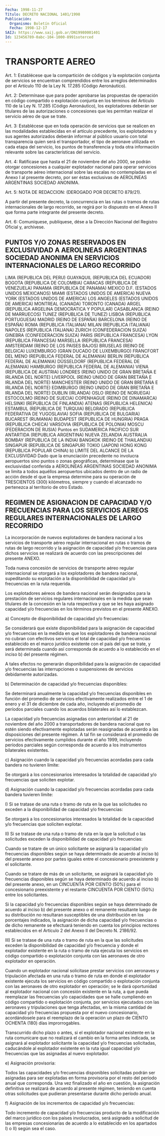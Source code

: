 ```yaml
---
Fecha: 1998-11-27
Título: DECRETO NACIONAL 1401/1998
Publicación:
  Organismo: Boletín Oficial
  Fecha: 1998-12-17
SAIJ: https://www.saij.gob.ar/DN19980001401
Id: 123456789-0abc-104-1000-8991soterced
---
```

# TRANSPORTE AEREO

<a id="1"></a>
Art. 1: Establécese que la compartición de códigos y la explotación conjunta de servicios se encuentran comprendidos entre los arreglos determinados por el Artículo 110 de la Ley N. 17.285 (Código Aeronáutico).

<a id="2"></a>
Art. 2: Determínase que para poder aprobarse las propuestas de operación en código compartido o explotación conjunta en los términos del Artículo 110 de la Ley N. 17.285 (Código Aeronáutico), los explotadores deberán ser titulares de las autorizaciones o concesiones que les permitan realizar el servicio aéreo de que se trate.

<a id="3"></a>
Art. 3: Establécese que en toda operación de servicios que se realicen en las modalidades establecidas en el artículo precedente, los explotadores y sus agentes autorizados deberán informar al público usuario con total transparencia quien será el transportador, el tipo de aeronave utilizada en cada etapa del servicio, los puntos de transferencia y toda otra información relevante sobre las características del servicio.

<a id="4"></a>
Art. 4: Ratifícase que hasta el 21 de noviembre del año 2000, se podrán otorgar concesiones a cualquier explotador nacional para operar servicios de transporte aéreo internacional sobre las escalas no contempladas en el Anexo I al presente decreto, por ser éstas exclusivas de AEROLINEAS ARGENTINAS SOCIEDAD ANONIMA.

<a id="5"></a>
Art. 5: NOTA DE REDACCION: (DEROGADO POR DECRETO 879/21).

A partir del presente decreto, la concurrencia en las rutas o tramos de rutas internacionales de largo recorrido, se regirá por lo dispuesto en el Anexo II que forma parte integrante del presente decreto.

<a id="6"></a>
Art. 6: Comuníquese, publíquese, dése a la Dirección Nacional del Registro Oficial y, archívese.

## PUNTOS Y/O ZONAS RESERVADOS EN EXCLUSIVIDAD A AEROLINEAS ARGENTINAS SOCIEDAD ANONIMA EN SERVICIOS INTERNACIONALES DE LARGO RECORRIDO

<a id="1"></a>
LIMA (REPUBLICA DEL PERU) GUAYAQUIL (REPUBLICA DEL ECUADOR)  BOGOTA (REPUBLICA DE COLOMBIA) CARACAS (REPUBLICA DE VENEZUELA) PANAMA (REPUBLICA DE PANAMA) MEXICO D.F. (ESTADOS UNIDOS MEXICANOS) MIAMI (ESTADOS UNIDOS DE AMERICA) NUEVA YORK (ESTADOS UNIDOS DE AMERICA) LOS ANGELES (ESTADOS UNIDOS DE AMERICA) MONTREAL (CANADA) TORONTO (CANADA) ARGEL (REPUBLICA ARGELINA DEMOCRATICA Y POPULAR) CASABLANCA (REINO DE MARRUECOS) TUNEZ (REPUBLICA DE TUNEZ) LISBOA (REPUBLICA PORTUGUESA) MADRID (REINO DE ESPAÑA) BARCELONA (REINO DE ESPAÑA) ROMA (REPUBLICA ITALIANA) MILAN (REPUBLICA ITALIANA) NAPOLES (REPUBLICA ITALIANA) ZURICH (CONFEDERACION SUIZA) GINEBRA (CONFEDERACION SUIZA) PARIS (REPUBLICA FRANCESA) LYON (REPUBLICA FRANCESA) MARSELLA (REPUBLICA FRANCESA) AMSTERDAM (REINO DE LOS PAISES BAJOS) BRUSELAS (REINO DE BELGICA) LUXEMBURGO (GRAN DUCADO DE LUXEMBURGO) FRANCFORT DEL MENO (REPUBLICA FEDERAL DE ALEMANIA) BERLIN (REPUBLICA FEDERAL DE ALEMANIA) DÜSSELDORF (REPUBLICA FEDERAL DE ALEMANIA) HAMBURGO (REPUBLICA FEDERAL DE ALEMANIA) VIENA (REPUBLICA DE AUSTRIA) LONDRES (REINO UNIDO DE GRAN BRETAÑA E IRLANDA DEL NORTE) LIVERPOOL (REINO UNIDO DE GRAN BRETAÑA E IRLANDA DEL NORTE) MANCHESTER (REINO UNIDO DE GRAN BRETAÑA E IRLANDA DEL NORTE) EDIMBURGO (REINO UNIDO DE GRAN BRETAÑA E IRLANDA DEL NORTE) DUBLIN (IRLANDA) OSLO (REINO DE NORUEGA) ESTOCOLMO (REINO DE SUECIA) COPENHAGUE (REINO DE DINAMARCA) HELSINKI (REPUBLICA DE FINLANDIA) ATENAS (REPUBLICA HELENICA) ESTAMBUL (REPUBLICA DE TURQUIA) BELGRADO (REPUBLICA FEDERATIVA DE YUGOSLAVIA) SOFIA (REPUBLICA DE BULGARIA) BUCAREST (RUMANIA) BUDAPEST (REPUBLICA DE HUNGRIA) PRAGA (REPUBLICA CHECA) VARSOVIA (REPUBLICA DE POLONIA) MOSCU (FEDERACION DE RUSIA) Puntos en SUDAMERICA PACIFICO SUR ANTARTIDA (REPUBLICA ARGENTINA) NUEVA ZELANDIA AUSTRALIA BOMBAY (REPUBLICA DE LA INDIA) BANGKOK (REINO DE THAILANDIA) SINGAPUR (REPUBLICA DE SINGAPUR) TOKIO (JAPON) HONG KONG (REPUBLICA POPULAR CHINA)  b) LIMITE DEL ALCANCE DE LA EXCLUSIVIDAD Dado que la enunciación precedente no involucra aeropuertos sino puntos o zonas geográficas, determínase que la exclusividad conferida a AEROLINEAS ARGENTINAS SOCIEDAD ANONIMA se limita a todos aquéllos aeropuertos ubicados dentro de un radio de acción desde el que la empresa determine para su operación de TRESCIENTOS (300) kilómetros, siempre y cuando el alcanzado no pertenezca al territorio de otro Estado.

## REGIMEN DE ASIGNACION DE CAPACIDAD Y/O FRECUENCIAS PARA LOS SERVICIOS AEREOS REGULARES INTERNACIONALES DE LARGO RECORRIDO

<a id="1"></a>
La incorporación de nuevos explotadores de bandera nacional a los servicios de transporte aéreo regular internacional en rutas o tramos de rutas de largo recorrido y la asignación de capacidad y/o frecuencias para dichos servicios se realizará de acuerdo con las prescripciones del presente ANEXO.

Toda nueva concesión de servicios de transporte aéreo regular internacional se otorgará a los explotadores de bandera nacional, supeditando su explotación a la disponibilidad de capacidad y/o frecuencias en la ruta requerida.

Los explotadores aéreos de bandera nacional serán designados para la prestación de servicios regulares internacionales en la medida que sean titulares de la concesión en la ruta respectiva y que se les haya asignado capacidad y/o frecuencias en los términos previstos en el presente ANEXO.

a) Concepto de disponibilidad de capacidad y/o frecuencias:

Se considerará que existe disponibilidad para la asignación de capacidad y/o frecuencias en la medida en que los explotadores de bandera nacional no cubran con efectivos servicios el total de capacidad y/o frecuencias establecido en el marco jurídico existente con el país del que se trate, y será determinada cuando así corresponda de acuerdo a lo establecido en el inciso b) del presente régimen.

A tales efectos no generarán disponibilidad para la asignación de capacidad y/o frecuencias las interrupciones o suspensiones de servicios debidamente autorizadas.

b) Determinación de capacidad y/o frecuencias disponibles:

Se determinará anualmente la capacidad y/o frecuencias disponibles en función del promedio de servicios efectivamente realizados entre el 1 de enero y el 31 de diciembre de cada año, incluyendo el promedio de períodos parciales cuando los acuerdos bilaterales así lo establezcan.

La capacidad y/o frecuencias asignadas con anterioridad al 21 de noviembre del año 2000 a transportadores de bandera nacional que no estén siendo efectivamente explotadas serán reasignadas de acuerdo a las disposiciones del presente régimen. A tal fin se considerará el promedio de servicios efectivamente cumplidos durante el año 1999, incluyendo períodos parciales según corresponda de acuerdo a los instrumentos bilaterales existentes.

c) Asignación cuando la capacidad y/o frecuencias acordadas para cada bandera no tuvieren límite:

Se otorgará a los concesionarios interesados la totalidad de capacidad y/o frecuencias que soliciten explotar.

d) Asignación cuando la capacidad y/o frecuencias acordadas para cada bandera tuvieren límite:

I) Si se tratase de una ruta o tramo de ruta en la que las solicitudes no exceden a la disponibilidad de capacidad y/o frecuencias:

Se otorgará a los concesionarios interesados la totalidad de la capacidad y/o frecuencias que soliciten explotar.

II) Si se tratase de una ruta o tramo de ruta en la que la solicitud o las solicitudes exceden la disponibilidad de capacidad y/o frecuencias:

Cuando se tratare de un único solicitante se asignará la capacidad y/o frecuencias disponibles según se haya determinado de acuerdo al inciso b) del presente anexo por partes iguales entre el concesionario preexistente y el solicitante.

Cuando se tratare de más de un solicitante, se asignará la capacidad y/o frecuencias disponibles según se haya determinado de acuerdo al inciso b) del presente anexo, en un CINCUENTA POR CIENTO (50%) para el concesionario preexistente y el restante CINCUENTA POR CIENTO (50%) entre los solicitantes.

Si la capacidad y/o frecuencias disponibles según se haya determinado de acuerdo al inciso b) del presente anexo o el remanente resultante luego de su distribución no resultaran susceptibles de una distribución en los porcentajes indicados, la asignación de dicha capacidad y/o frecuencias o de dicho remanente se efectuará teniendo en cuenta los principios rectores establecidos en el Artículo 2 del Anexo II del Decreto N. 2186/92.

III) Si se tratase de una ruta o tramo de ruta en la que las solicitudes exceden la disponibilidad de capacidad y/o frecuencia y donde el explotador existente en la ruta o tramo de ruta ejecuta los servicios en código compartido o explotación conjunta con las aeronaves de otro explotador en operación.

Cuando un explotador nacional solicitase prestar servicios con aeronaves y tripulación afectada en una ruta o tramo de ruta en donde el explotador existente ejecuta los servicios en código compartido o explotación conjunta con las aeronaves de otro explotador en operación; se le dará oportunidad al explotador nacional con concesión existente en la ruta, a que pueda reemplazar las frecuencias y/o capacidades que se halle cumpliendo en código compartido o explotación conjunta, por servicios ejecutados con las aeronaves y tripulaciones que tenga afectadas, en la misma cantidad de capacidad y/o frecuencias propuesta por el nuevo concesionario, acordándosele para el reemplazo de la operación un plazo de CIENTO OCHENTA (180) días improrrogables.

Transcurrido dicho plazo o antes, si el explotador nacional existente en la ruta comunicare que no realizará el cambio en la forma antes indicada, se asignará al explotador solicitante la capacidad y/o frecuencias solicitadas, caducándole al explotador existente en la ruta igual capacidad y/o frecuencias que las asignadas al nuevo explotador.

e) Asignación provisoria:

Todos las capacidades y/o frecuencias disponibles solicitadas podrán ser asignadas para ser explotadas en forma provisoria por el resto del período anual que corresponda. Una vez finalizado el año en cuestión, la asignación definitiva se realizará de acuerdo al presente régimen, teniendo en cuenta otras solicitudes que pudieran presentarse durante dicho período anual.

f) Asignación de los incrementos de capacidad y/o frecuencias:

Todo incremento de capacidad y/o frecuencias producto de la modificación del marco jurídico con los países involucrados, será asignado a solicitud de las empresas concesionarias de acuerdo a lo establecido en los apartados I) o II) según sea el caso.